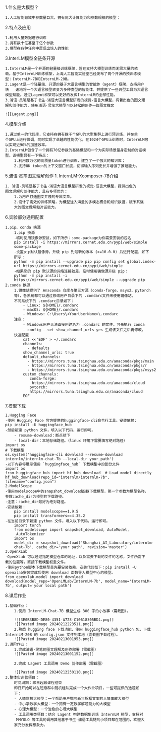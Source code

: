 1.什么是大模型？

	1.人工智能领域中参数量巨大，拥有庞大计算能力和参数规模的模型；

2.特点及应用

	1.利用大量数据进行训练
	2.拥有数十亿甚至千亿个参数
	3.模型在各种任务中展现出惊人的性能

3.InterLM模型全链条开源

	1.InternLM是一个开源的轻量级训练框架，旨在支持大模型训练而无需大量的依
	赖。基于InternLM训练框架，上海人工智能实验室已经发布了两个开源的预训练模
	型：InternLM-7B和InternLM-20B。
	2.Lagent是一个轻量级、开源的基于大语言模型的智能体（agent）框架，支持用户
	快	速地将一个大语言模型转变为多种类型的智能体，并提供了一些典型工具为大语言
	模型赋能。通过Lagent框架可以更好的发挥InternLM的全部性能。
	3.浦语·灵笔是基于书生·浦语大语言模型研发的视觉-语言大模型，有着出色的图文理
	解和创作能力，使用浦语·灵笔大模型可以轻松的创作一篇图文推文
	
	![[Lagent.png]]

4.模型介绍

	1.通过单一的代码库，它支持在拥有数千个GPU的大型集群上进行预训练，并在单
	个GPU上进行微调，同时实现了卓越的性能优化。在1024个GPU上训练时，InternLM可
	以实现近90%的加速效率。
	2.InternLM包含了一个拥有70亿参数的基础模型和一个为实际场景量身定制的对话模
	型，该模型具有一下特点：
		1.利用数万亿的高质量token进行训练，建立了一个强大的知识库；
		2.支持8K token的上下文窗口长度，使得输入序列更长并增强了推理能力。

5.浦语·灵笔图文理解创作 
	1. InternLM-Xcomposer-7B介绍
		
	1. 浦语·灵笔是基于书生·浦语大语言模型研发的视觉·语言大模型，提供出色的
	图文理解和创作能力，具有多项优势：
		1.为用户打造图文并茂的专属文章。
		2.设计了高效的训练策略，为模型注入海量的多模态概念和知识数据，赋予其强
		大的图文理解和对话能力。

6.实验部分通用配置

	1.pip、conda 换源
		1.pip 换源
		-临时使用镜像源安装，如下所示：some-package为你需要安装的包名
		pip install -i https://mirrors.cernet.edu.cn/pypi/web/simple 
		some-package
		-设置pip默认镜像源，升级 pip 到最新的版本 (>=10.0.0) 后进行配置，如下
		所示：
		python -m pip install --upgrade pip pip config set global.index-
		url https://mirrors.cernet.edu.cn/pypi/web/simple
		-如果您的 pip 默认源的网络连接较差，临时使用镜像源升级 pip：
		python -m pip install -i 
		https://mirrors.cernet.edu.cn/pypi/web/simple --upgrade pip
	2.conda 换源
		1.镜像站提供了 Anaconda 仓库与第三方源（conda-forge、msys2、pytorch 
		等），各系统都可以通过修改用户目录下的 .condarc文件来使用镜像站。
		不同系统下的 .condarc目录如下：
			- Linux: ${HOME}/.condarc
			- macOS: ${HOME}/.condarc
			- Windows: C:\Users\<YourUserName>\.condarc
		注意：
			- Windows用户无法直接创建名为 .condarc 的文件，可先执行 conda 
			- config --set show_channel_urls yes 生成该文件之后再修改。
		快速配置
			cat <<'EOF' > ~/.condarc
			channels:
			  - defaults
			show_channel_urls: true
			default_channels:
			  - https://mirrors.tuna.tsinghua.edu.cn/anaconda/pkgs/main
			  - https://mirrors.tuna.tsinghua.edu.cn/anaconda/pkgs/r
			  - https://mirrors.tuna.tsinghua.edu.cn/anaconda/pkgs/msys2
			custom_channels:
			   conda-forge: 
				https://mirrors.tuna.tsinghua.edu.cn/anaconda/cloud
			   pytorch: 
			   https://mirrors.tuna.tsinghua.edu.cn/anaconda/cloud
			EOF
			
7.模型下载

	1.Hugging Face
	-使用 Hugging Face 官方提供的huggingface-cli命令行工具。安装依赖:
	pip install -U huggingface_hub
	-然后新建 python 文件，填入以下代码，运行即可。
	    - resume-download：断点续下
		- local-dir：本地存储路径。（linux 环境下需要填写绝对路径）
	import os
	# 下载模型
	os.system('huggingface-cli download --resume-download 
	internlm/internlm-chat-7b --local-dir your_path')
	-以下内容将展示使用 `huggingface_hub` 下载模型中的部分文件
	import os 
	from huggingface_hub import hf_hub_download  # Load model directly 
	hf_hub_download(repo_id="internlm/internlm-7b", 
	filename="config.json")
	2.ModelScope
	-使用modelscope中的snapshot_download函数下载模型，第一个参数为模型名称，
	参数cache_dir为模型的下载路径。
	-注意：cache_dir最好为绝对路径。
	-安装依赖：
		pip install modelscope==1.9.5
		pip install transformers==4.35.2
	-在当前目录下新建 python 文件，填入以下代码，运行即可。
		import torch
		from modelscope import snapshot_download, AutoModel,
		 AutoTokenizer
		import os
		model_dir = snapshot_download('Shanghai_AI_Laboratory/internlm-
		chat-7b', cache_dir='your path', revision='master')
	3.OpenXLab
	-OpenXLab 可以通过指定模型仓库的地址，以及需要下载的文件的名称，文件所需下
	载的位置等，直接下载模型权重文件。
	-使用python脚本下载模型首先要安装依赖，安装代码如下：pip install -U 
	openxlab安装完成后使用 download 函数导入模型中心的模型。
	from openxlab.model import download
	download(model_repo='OpenLMLab/InternLM-7b', model_name='InternLM-
	7b', output='your local path')
	
8.课后作业

	1.基础作业：
		1.使用 InternLM-Chat-7B 模型生成 300 字的小故事（需截图）。
		
		![[3E0B3B8D-DE80-4351-A723-C10618305BD4.png]]
		![[Pasted image 20240212223511.png]]	
		2.熟悉 hugging face 下载功能，使用 huggingface_hub python 包，下载 InternLM-20B 的 config.json 文件到本地（需截图下载过程）。
		![[Pasted image 20240213001953.png]]
	2.进阶作业：
		1.完成浦语·灵笔的图文理解及创作部署（需截图）
		![[Pasted image 20240213001152.png]]
		
		2.完成 Lagent 工具调用 Demo 创作部署（需截图）
		
		![[Pasted image 20240212230110.png]]
	3.整体实训营项目：
		时间周期：即日起致课程结束
		即日开始可以在班级群中随机组队完成一个大作业项目，一些可提供的选题如
		下：
		- 人情世故大模型：一个帮助用户撰写新年祝福文案的人情事故大模型
		- 中小学数学大模型：一个拥有一定数学解题能力的大模型
		- 心理大模型：一个治愈的心理大模型
		- 工具调用类项目：结合 Lagent 构建数据集训练 InternLM 模型，支持对 
		 MMYOLO 等工具的调用其他基于书生·浦语工具链的小项目都在范围内，欢迎大
		家充分发挥想象力。